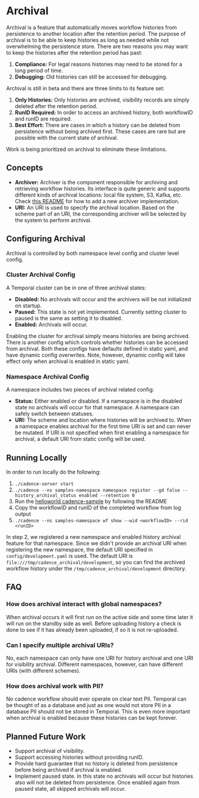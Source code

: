# Archival

Archival is a feature that automatically moves workflow histories from persistence to another location after the retention period. The purpose of archival is to be able to keep histories as long as needed while not overwhelming the persistence store. There are two reasons you may want to keep the histories after the retention period has past:
1. **Compliance:** For legal reasons histories may need to be stored for a long period of time.
2. **Debugging:** Old histories can still be accessed for debugging.

Archival is still in beta and there are three limits to its feature set:
1. **Only Histories:** Only histories are archived, visibility records are simply deleted after the retention period.
2. **RunID Required:** In order to access an archived history, both workflowID and runID are required.
3. **Best Effort:** There are cases in which a history can be deleted from persistence without being archived first. These cases are rare but are possible with the current state of archival.

Work is being prioritized on archival to eliminate these limitations.

## Concepts

- **Archiver:** Archiver is the component responsible for archiving and retrieving workflow histories.  Its interface is quite generic and supports different kinds of archival locations: local file system, S3, Kafka, etc. Check [this README](https://github.com/temporalio/temporal/blob/master/common/archiver/README.md) for how to add a new archiver implementation.
- **URI:** An URI is used to specify the archival location. Based on the scheme part of an URI, the corresponding archiver will be selected by the system to perform archival.

## Configuring Archival

Archival is controlled by both namespace level config and cluster level config. 

### Cluster Archival Config

A Temporal cluster can be in one of three archival states:
  * **Disabled:** No archivals will occur and the archivers will be not initialized on startup.
  * **Paused:** This state is not yet implemented. Currently setting cluster to paused is the same as setting it to disabled.
  * **Enabled:** Archivals will occur.

Enabling the cluster for archival simply means histories are being archived. There is another config which controls whether histories can be accessed from archival. Both these configs have defaults defined in static yaml, and have dynamic config overwrites. Note, however, dynamic config will take effect only when archival is enabled in static yaml.

### Namespace Archival Config

A namespace includes two pieces of archival related config: 
  * **Status:** Either enabled or disabled. If a namespace is in the disabled state no archivals will occur for that namespace. 
  A namespace can safely switch between statuses.
  * **URI:** The scheme and location where histories will be archived to. When a namespace enables archival for the first time URI is set and can never be mutated. If URI is not specified when first enabling a namespace for archival, a default URI from static config will be used.

## Running Locally

In order to run locally do the following:
1. `./cadence-server start`
2. `./cadence --ns samples-namespace namespace register --gd false --history_archival_status enabled --retention 0`
3. Run the [helloworld cadence-sample](https://github.com/uber-common/cadence-samples) by following the README
4. Copy the workflowID and runID of the completed workflow from log output
5. `./cadence --ns samples-namespace wf show --wid <workflowID> --rid <runID>`

In step 2, we registered a new namespace and enabled history archival feature for that namespace. Since we didn't provide an archival URI when registering the new namespace, the default URI specified in `config/development.yaml` is used. The default URI is `file:///tmp/cadence_archival/development`, so you can find the archived workflow history under the `/tmp/cadence_archival/development` directory. 

## FAQ

### How does archival interact with global namespaces?
When archival occurs it will first run on the active side and some time later it will run on the standby side as well. 
Before uploading history a check is done to see if it has already been uploaded, if so it is not re-uploaded.

### Can I specify multiple archival URIs?
No, each namespace can only have one URI for history archival and one URI for visibility archival. Different namespaces, however, can have different URIs (with different schemes).

### How does archival work with PII?
No cadence workflow should ever operate on clear text PII. Temporal can be thought
of as a database and just as one would not store PII in a database PII should not be
stored in Temporal. This is even more important when archival is enabled because
these histories can be kept forever. 

## Planned Future Work
* Support archival of visibility.
* Support accessing histories without providing runID.
* Provide hard guarantee that no history is deleted from persistence before being archived if archival is enabled.
* Implement paused state. In this state no archivals will occur but histories also will not be deleted from persistence.
Once enabled again from paused state, all skipped archivals will occur. 
